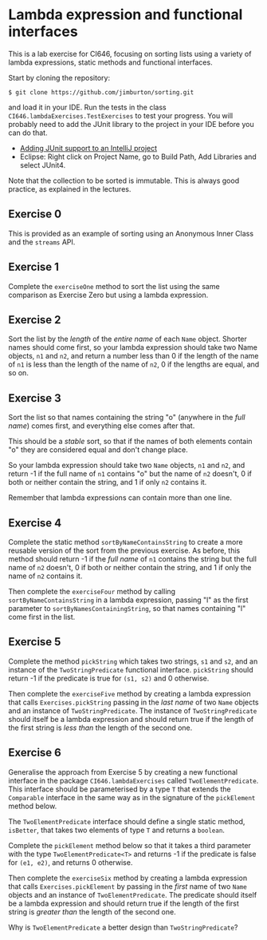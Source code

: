 # Lambda expression and functional interfaces

This is a lab exercise for CI646, focusing on sorting lists using
a variety of lambda expressions, static methods and functional interfaces.

Start by cloning the repository:
 
    $ git clone https://github.com/jimburton/sorting.git

and load it in your IDE. Run the tests in the class `CI646.lambdaExercises.TestExercises`
to test your progress. You will probably need to add the JUnit library to the project in your IDE
before you can do that. 


* [Adding JUnit support to an IntelliJ project](https://www.jetbrains.com/help/idea/2016.2/configuring-testing-libraries.html)
* Eclipse: Right click on Project Name, go to Build Path, Add Libraries and select JUnit4.

Note that the collection to be sorted is immutable. This is always good practice, as explained in the lectures.

## Exercise 0

This is provided as an example of sorting using an Anonymous Inner Class and the `streams` API.

## Exercise 1

Complete the `exerciseOne` method to sort the list using the same comparison as Exercise Zero but 
using a lambda expression.

## Exercise 2

Sort the list by the *length* of the *entire name* of each `Name` object. Shorter names
should come first, so your lambda expression should take two Name objects, `n1` and `n2`, and
return a number less than 0 if the length of the name of `n1` is less than the length of the
name of `n2`, 0 if the lengths are equal, and so on.

## Exercise 3

Sort the list so that names containing the string "o" (anywhere in the *full name*) comes
first, and everything else comes after that.

This should be a *stable* sort, so that if the names of both elements contain "o" they are
considered equal and don't change place.

So your lambda expression should take two `Name` objects, `n1` and `n2`, and return -1 if the full
name of `n1` contains "o" but the name of `n2` doesn't, 0 if both or neither contain the string,
and 1 if only `n2` contains it.

Remember that lambda expressions can contain more than one line.

## Exercise 4
    
Complete the static method `sortByNameContainsString` to create
a more reusable version of the sort from the previous exercise. As before,
this method should return -1 if the *full name* of `n1` contains the string but
the full name of `n2` doesn't, 0 if both or neither contain the string, and 1
if only the name of `n2` contains it.

Then complete the `exerciseFour` method by calling `sortByNameContainsString` in a
lambda expression, passing "l" as the first parameter to `sortByNamesContainingString`, 
so that names containing "l" come first in the list.

## Exercise 5
    
Complete the method `pickString` which takes two strings, `s1` and `s2`, and an instance of the
`TwoStringPredicate` functional interface. `pickString` should return -1 if the predicate is
true for `(s1, s2)` and 0 otherwise.

Then complete the `exerciseFive` method by creating a lambda expression that calls
`Exercises.pickString` passing in the *last name* of two `Name` objects and an instance
of `TwoStringPredicate`. The instance of `TwoStringPredicate` should itself be a lambda expression
and should return true if the length of the first string is *less than* the length of the second one.

## Exercise 6

Generalise the approach from Exercise 5 by creating a new functional interface in the package
`CI646.lambdaExercises` called `TwoElementPredicate`. This interface should be parameterised by a type 
`T` that extends the `Comparable` interface in the same way as in the signature of the `pickElement` method below.

The `TwoElementPredicate` interface should define a single static method, `isBetter`, that takes two
elements of type `T` and returns a `boolean`.

Complete the `pickElement` method below so that it takes a third parameter with the type
`TwoElementPredicate<T>` and returns -1 if the predicate is false for `(e1, e2)`, and returns 0 otherwise.

Then complete the `exerciseSix` method by creating a lambda expression that calls
`Exercises.pickElement` by passing in the *first* name of two `Name` objects and an instance
of `TwoElementPredicate`. The predicate should itself be a lambda expression
and should return true if the length of the first string is *greater than* the length of the second one.

Why is `TwoElementPredicate` a better design than `TwoStringPredicate`?
